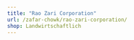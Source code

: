```yaml
---
title: "Rao Zari Corporation"
url: /zafar-chowk/rao-zari-corporation/
shop: Landwirtschaftlich
---
```

